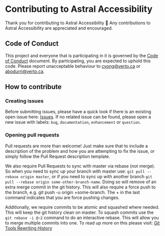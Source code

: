 # Contributing to Astral Accessibility

Thank you for contributing to Astral Accessibility 🎉 Any contributions to Astral Accessibility are appreciated and encouraged.

## Code of Conduct

This project and everyone that is participating in it is governed by the [Code of Conduct](https://github.com/verto-health/astral-accessibility/blob/main/CODE_OF_CONDUCT.md) document.
By participating, you are expected to uphold this code. Please report unacceptable behaviour to
cyong@verto.ca or abodurri@verto.ca.

## How to contribute

### Creating issues

Before submitting issues, please have a quick look if there is an existing open issue here: [Issues](https://github.com/verto-health/astral-accessibility/issues).
If no related issue can be found, please open a new issue with labels: `bug`, `documentation`, `enhancement` or `question`.

### Opening pull requests

Pull requests are more than welcome! Just make sure that to include a description of the problem and how you
are attempting to fix the issue, or simply follow the Pull Request description template.

We also require Pull Requests to sync with master via rebase (not merge). So when you need to sync up your
branch with master use: `git pull --rebase origin master`, or if you need to sync up with another
branch `git pull --rebase origin some-other-branch-name`. Doing so will remove of an extra merge commit in the git history.
This will also require a force push to the branch, e.g. git push -u origin +some-branch. The + in the last command indicates
that you are force pushing changes.

Additionally, we require commits to be atomic and squashed where needed.
This will keep the git history clean on master. To squash commits use the `git rebase -i @~2` command to do an interactive
rebase. This will allow you to merge multiple commits into one.
To read up more on this please visit: [Git Tools Rewriting History](https://git-scm.com/book/en/v2/Git-Tools-Rewriting-History)
